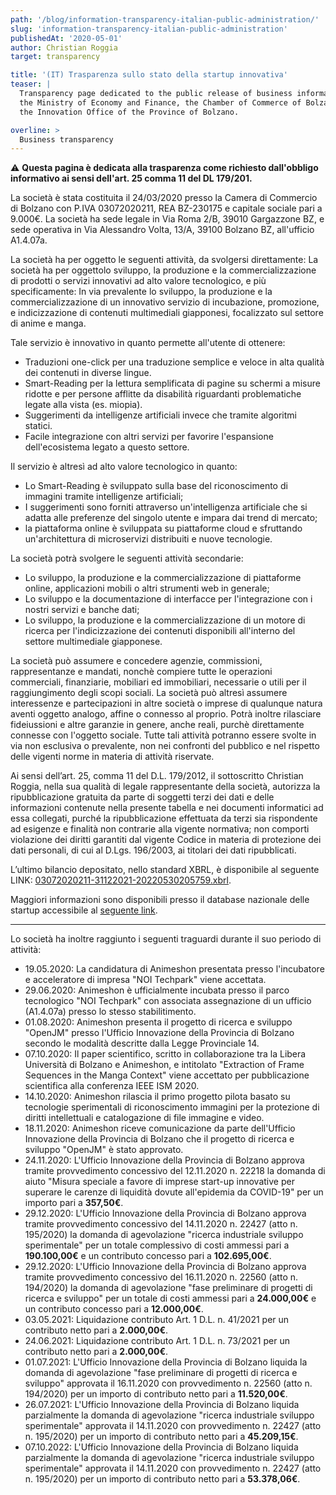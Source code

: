 ```yaml
---
path: '/blog/information-transparency-italian-public-administration/'
slug: 'information-transparency-italian-public-administration'
publishedAt: '2020-05-01'
author: Christian Roggia
target: transparency

title: '(IT) Trasparenza sullo stato della startup innovativa'
teaser: |
  Transparency page dedicated to the public release of business information as required by
  the Ministry of Economy and Finance, the Chamber of Commerce of Bolzano, and
  the Innovation Office of the Province of Bolzano.

overline: >
  Business transparency
---
```


:warning: **Questa pagina è dedicata alla trasparenza come richiesto dall'obbligo informativo ai sensi dell'art. 25 comma 11 del DL 179/201.**

La società è stata costituita il 24/03/2020 presso la Camera di Commercio di Bolzano con P.IVA 03072020211, REA BZ-230175 e capitale sociale pari a 9.000€.
La società ha sede legale in Via Roma 2/B, 39010 Gargazzone BZ, e sede operativa in Via Alessandro Volta, 13/A, 39100 Bolzano BZ, all'ufficio A1.4.07a.

La società ha per oggetto le seguenti attività, da svolgersi direttamente:
La società ha per oggettolo sviluppo, la produzione e la commercializzazione di prodotti o servizi innovativi ad alto valore tecnologico, e più specificamente: In via prevalente lo sviluppo, la produzione e la commercializzazione di un innovativo servizio di incubazione, promozione, e indicizzazione di contenuti multimediali giapponesi, focalizzato sul settore di anime e manga.

Tale servizio è innovativo in quanto permette all'utente di ottenere:
- Traduzioni one-click per una traduzione semplice e veloce in alta qualità dei contenuti in diverse lingue.
- Smart-Reading per la lettura semplificata di pagine su schermi a misure ridotte e per persone afflitte da disabilità riguardanti problematiche legate alla vista (es. miopia).
- Suggerimenti da intelligenze artificiali invece che tramite algoritmi statici.
- Facile integrazione con altri servizi per favorire l'espansione dell'ecosistema legato a questo settore.

Il servizio è altresì ad alto valore tecnologico in quanto:
- Lo Smart-Reading è sviluppato sulla base del riconoscimento di immagini tramite intelligenze artificiali;
- I suggerimenti sono forniti attraverso un'intelligenza artificiale che si adatta alle preferenze del singolo utente e impara dai trend di mercato;
- la piattaforma online è sviluppata su piattaforme cloud e sfruttando un'architettura di microservizi distribuiti e nuove tecnologie.

La società potrà svolgere le seguenti attività secondarie:
- Lo sviluppo, la produzione e la commercializzazione di piattaforme online, applicazioni mobili o altri strumenti web in generale;
- Lo sviluppo e la documentazione di interfacce per l'integrazione con i nostri servizi e banche dati;
- Lo sviluppo, la produzione e la commercializzazione di un motore di ricerca per l'indicizzazione dei contenuti disponibili all'interno del settore multimediale giapponese.

La società può assumere e concedere agenzie, commissioni, rappresentanze e mandati, nonchè compiere tutte le operazioni commerciali, finanziarie, mobiliari ed immobiliari, necessarie o utili per il raggiungimento degli scopi sociali.
La società può altresì assumere interessenze e partecipazioni in altre società o imprese di qualunque natura aventi oggetto analogo, affine o connesso al proprio.
Potrà inoltre rilasciare fideiussioni e altre garanzie in genere, anche reali, purchè direttamente connesse con l'oggetto sociale.
Tutte tali attività potranno essere svolte in via non esclusiva o prevalente, non nei confronti del pubblico e nel rispetto delle vigenti norme in materia di attività riservate.

Ai sensi dell’art. 25, comma 11 del D.L. 179/2012, il sottoscritto Christian Roggia, nella sua qualità di legale rappresentante della società, autorizza la ripubblicazione gratuita da parte di soggetti terzi dei dati e delle informazioni contenute nella presente tabella e nei documenti informatici ad essa collegati, purché la ripubblicazione effettuata da terzi sia rispondente ad esigenze e finalità non contrarie alla vigente normativa; non comporti violazione dei diritti garantiti dal vigente Codice in materia di protezione dei dati personali, di cui al D.Lgs. 196/2003, ai titolari dei dati ripubblicati.

L’ultimo bilancio depositato, nello standard XBRL, è disponibile al seguente LINK: [03072020211-31122021-20220530205759.xbrl](/blog/2020-05-01-information-transparency-italian-public-administration/03072020211-31122021-20220530205759.xbrl).

Maggiori informazioni sono disponibili presso il database nazionale delle startup accessibile al [seguente link](http://startup.registroimprese.it/isin/dettaglioStartup?0&id=KXU3bCJQBfS92AJOXqJVKg%2BWN%2BruCCEiwqwlVA/how%3D%3D).

---
Lo società ha inoltre raggiunto i seguenti traguardi durante il suo periodo di attività:

- 19.05.2020: La candidatura di Animeshon presentata presso l'incubatore e acceleratore di impresa "NOI Techpark" viene accettata.
- 29.06.2020: Animeshon è ufficialmente incubata presso il parco tecnologico "NOI Techpark" con associata assegnazione di un ufficio (A1.4.07a) presso lo stesso stabilitimento.
- 01.08.2020: Animeshon presenta il progetto di ricerca e sviluppo "OpenJM" presso l'Ufficio Innovazione della Provincia di Bolzano secondo le modalità descritte dalla Legge Provinciale 14.
- 07.10.2020: Il paper scientifico, scritto in collaborazione tra la Libera Università di Bolzano e Animeshon, e intitolato "Extraction of Frame Sequences in the Manga Context" viene accettato per pubblicazione scientifica alla conferenza IEEE ISM 2020.
- 14.10.2020: Animeshon rilascia il primo progetto pilota basato su tecnologie sperimentali di riconoscimento immagini per la protezione di diritti intellettuali e catalogazione di file immagine e video.
- 18.11.2020: Animeshon riceve comunicazione da parte dell'Ufficio Innovazione della Provincia di Bolzano che il progetto di ricerca e sviluppo "OpenJM" è stato approvato.
- 24.11.2020: L'Ufficio Innovazione della Provincia di Bolzano approva tramite provvedimento concessivo del 12.11.2020 n. 22218 la domanda di aiuto "Misura speciale a favore di imprese start-up innovative per superare le carenze di liquidità dovute all'epidemia da COVID-19" per un importo pari a **357,50€**.
- 29.12.2020: L'Ufficio Innovazione della Provincia di Bolzano approva tramite provvedimento concessivo del 14.11.2020 n. 22427 (atto n. 195/2020) la domanda di agevolazione "ricerca industriale sviluppo sperimentale" per un totale complessivo di costi ammessi pari a **190.100,00€** e un contributo concesso pari a **102.695,00€**.
- 29.12.2020: L'Ufficio Innovazione della Provincia di Bolzano approva tramite provvedimento concessivo del 16.11.2020 n. 22560 (atto n. 194/2020) la domanda di agevolazione "fase preliminare di progetti di ricerca e sviluppo" per un totale di costi ammessi pari a **24.000,00€** e un contributo concesso pari a **12.000,00€**.
- 03.05.2021: Liquidazione contributo Art. 1 D.L. n. 41/2021 per un contributo netto pari a **2.000,00€**.
- 24.06.2021: Liquidazione contributo Art. 1 D.L. n. 73/2021 per un contributo netto pari a **2.000,00€**.
- 01.07.2021: L'Ufficio Innovazione della Provincia di Bolzano liquida la domanda di agevolazione "fase preliminare di progetti di ricerca e sviluppo" approvata il  16.11.2020 con provvedimento n. 22560 (atto n. 194/2020) per un importo di contributo netto pari a **11.520,00€**.
- 26.07.2021: L'Ufficio Innovazione della Provincia di Bolzano liquida parzialmente la domanda di agevolazione "ricerca industriale sviluppo sperimentale" approvata il 14.11.2020 con provvedimento n. 22427 (atto n. 195/2020) per un importo di contributo netto pari a **45.209,15€**.
- 07.10.2022: L'Ufficio Innovazione della Provincia di Bolzano liquida parzialmente la domanda di agevolazione "ricerca industriale sviluppo sperimentale" approvata il 14.11.2020 con provvedimento n. 22427 (atto n. 195/2020) per un importo di contributo netto pari a **53.378,06€**.
